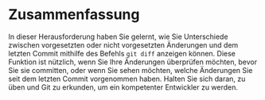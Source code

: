 # Zusammenfassung

In dieser Herausforderung haben Sie gelernt, wie Sie Unterschiede zwischen vorgesetzten oder nicht vorgesetzten Änderungen und dem letzten Commit mithilfe des Befehls `git diff` anzeigen können. Diese Funktion ist nützlich, wenn Sie Ihre Änderungen überprüfen möchten, bevor Sie sie committen, oder wenn Sie sehen möchten, welche Änderungen Sie seit dem letzten Commit vorgenommen haben. Halten Sie sich daran, zu üben und Git zu erkunden, um ein kompetenter Entwickler zu werden.
